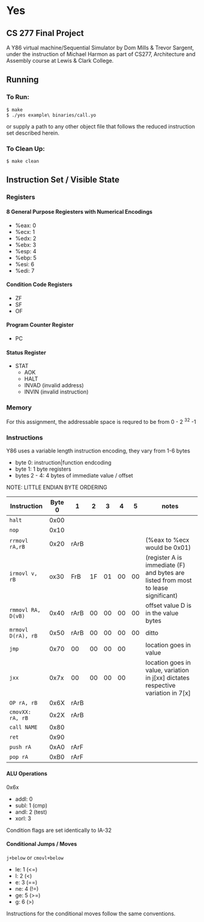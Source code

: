 # Yes
## CS 277 Final Project

A Y86 virtual machine/Sequential Simulator by Dom Mills & Trevor Sargent, under the instruction of Michael Harmon as part of CS277, Architecture and Assembly course at Lewis & Clark College. 

## Running

### To Run:
```
$ make
$ ./yes example\ binaries/call.yo
```
or supply a path to any other object file that follows the reduced instruction set described herein. 

### To Clean Up:
```
$ make clean
```

## Instruction Set / Visible State

### Registers

#### 8 General Purpose Regiesters with Numerical Encodings
- %eax: 0
- %ecx: 1
- %edx: 2
- %ebx: 3
- %esp: 4
- %ebp: 5
- %esi: 6
- %edi: 7

#### Condition Code Registers
- ZF
- SF 
- OF 

#### Program Counter Register
- PC

#### Status Register
- STAT 
	- AOK
	- HALT
	- INVAD (invalid address)
	- INVIN (invalid instruction)


### Memory
For this assignment, the addressable space is requred to be from 0 - 2 <sup>32</sup> -1

### Instructions
Y86 uses a variable length instruction encoding, they vary from 1-6 bytes 

- byte 0: instruction|function endcoding
- byte 1: 1 byte registers   
- bytes 2 - 4: 4 bytes of immediate value / offset 

NOTE: LITTLE ENDIAN BYTE ORDERING

Instruction | Byte 0 | 1 | 2 | 3 | 4 | 5 | notes   
--- | --- | --- | --- | --- | --- | --- | ---  
`halt`|0x00| | | | | | 
`nop`|0x10| | | | | | 
`rrmovl rA,rB`|0x20|rArB| | | | | (%eax to %ecx would be 0x01)   
`irmovl v, rB`|ox30|FrB|1F|01|00|00|(register A is immediate (F) and bytes are listed from most to lease significant)
`rmmovl RA, D(vB)`|0x40|rArB|00|00|00|00|offset value D is in the value bytes
`mrmovl D(rA), rB`|0x50|rArB|00|00|00|00|ditto
`jmp`|0x70|00|00|00|00| |location goes in value
`jxx`|0x7x|00|00|00|00| |location goes in value, variation in j[xx] dictates respective variation in 7[x] 
`OP rA, rB`|0x6X|rArB| | | | | 
`cmovXX: rA, rB`|0x2X|rArB| | | | | 
`call NAME`|0x80| | | | | | 
`ret`|0x90| | | | | | 
`push rA`|0xA0|rArF| | | | | 
`pop rA`|0xB0|rArF| | | | | 

#### ALU Operations
0x6x

- addl: 0
- subl: 1 (cmp)
- andl: 2 (test)
- xorl: 3

Condition flags are set identically to IA-32   

#### Conditional Jumps / Moves
`j+below` or `cmovl+below`

- le: 1 (<=)
- l: 2 (<)
- e: 3 (==)
- ne: 4 (!=)
- ge: 5 (>=)
- g: 6 (>)

Instructions for the conditional moves follow the same conventions. 
